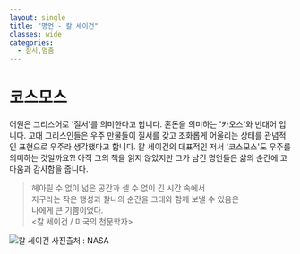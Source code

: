 ```yaml
---
layout: single
title: "명언 - 칼 세이건"
classes: wide
categories:
  - 잠시,멈춤
---  
```


# 코스모스  
어원은 그리스어로 '질서'를 의미한다고 합니다. 혼돈을 의미하는 '카오스'와 반대어 입니다. 고대 그리스인들은 우주 만물들이 질서를 갖고 조화롭게 어울리는 상태를 관념적인 표현으로 우주라 생각했다고 합니다. 칼 세이건의 대표적인 저서 '코스모스'도 우주를 의미하는 것일까요?! 아직 그의 책을 읽지 않았지만 그가 남긴 명언들은 삶의 순간에 고마움과 감사함을 줍니다.  


> 헤아릴 수 없이 넓은 공간과 셀 수 없이 긴 시간 속에서  
> 지구라는 작은 행성과 찰나의 순간을 그대와 함께 보낼 수 있음은  
> 나에게  큰 기쁨이었다.  
> <칼 세이건 / 미국의 천문학자>  

![칼 세이건](https://solarsystem.nasa.gov/system/people/detail_images/660_270946main_CarlSagan_20080903-browse.jpg)
사진출처 : NASA
